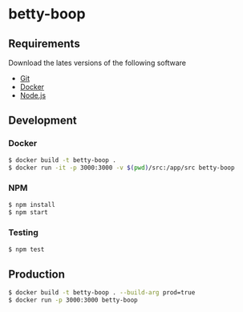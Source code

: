 # betty-boop

## Requirements
Download the lates versions of the following software
* [Git](https://git-scm.com)
* [Docker](https://docker.com)
* [Node.js](https://nodejs.org/en)

## Development

### Docker
```bash
$ docker build -t betty-boop .
$ docker run -it -p 3000:3000 -v $(pwd)/src:/app/src betty-boop
```

### NPM
```bash
$ npm install
$ npm start
```

### Testing
```bash
$ npm test
```

## Production

```bash
$ docker build -t betty-boop . --build-arg prod=true
$ docker run -p 3000:3000 betty-boop
```
